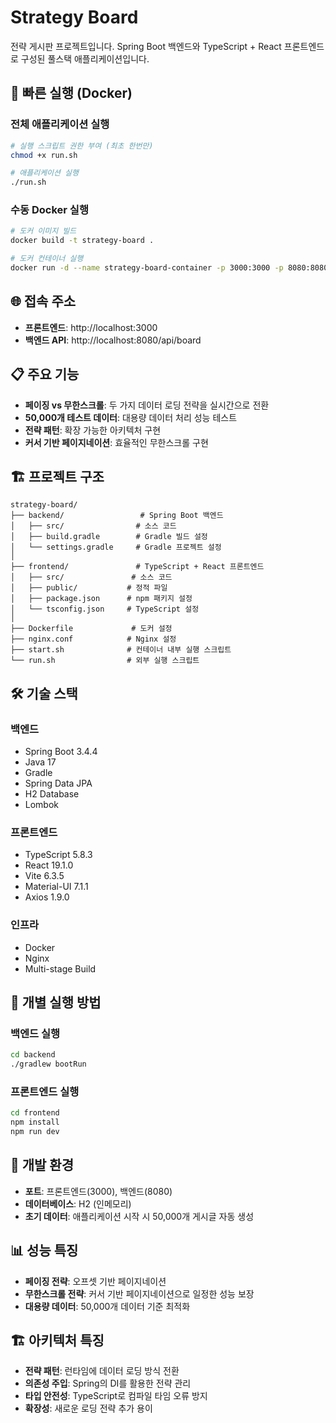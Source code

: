 # Strategy Board

전략 게시판 프로젝트입니다. Spring Boot 백엔드와 TypeScript + React 프론트엔드로 구성된 풀스택 애플리케이션입니다.

## 🚀 빠른 실행 (Docker)

### 전체 애플리케이션 실행
```bash
# 실행 스크립트 권한 부여 (최초 한번만)
chmod +x run.sh

# 애플리케이션 실행
./run.sh
```

### 수동 Docker 실행
```bash
# 도커 이미지 빌드
docker build -t strategy-board .

# 도커 컨테이너 실행
docker run -d --name strategy-board-container -p 3000:3000 -p 8080:8080 strategy-board
```

## 🌐 접속 주소

- **프론트엔드**: http://localhost:3000
- **백엔드 API**: http://localhost:8080/api/board

## 📋 주요 기능

- **페이징 vs 무한스크롤**: 두 가지 데이터 로딩 전략을 실시간으로 전환
- **50,000개 테스트 데이터**: 대용량 데이터 처리 성능 테스트
- **전략 패턴**: 확장 가능한 아키텍처 구현
- **커서 기반 페이지네이션**: 효율적인 무한스크롤 구현

## 🏗️ 프로젝트 구조

```
strategy-board/
├── backend/                 # Spring Boot 백엔드
│   ├── src/                # 소스 코드
│   ├── build.gradle        # Gradle 빌드 설정
│   └── settings.gradle     # Gradle 프로젝트 설정
│
├── frontend/               # TypeScript + React 프론트엔드
│   ├── src/               # 소스 코드
│   ├── public/           # 정적 파일
│   ├── package.json      # npm 패키지 설정
│   └── tsconfig.json     # TypeScript 설정
│
├── Dockerfile             # 도커 설정
├── nginx.conf            # Nginx 설정
├── start.sh              # 컨테이너 내부 실행 스크립트
└── run.sh                # 외부 실행 스크립트
```

## 🛠️ 기술 스택

### 백엔드
- Spring Boot 3.4.4
- Java 17
- Gradle
- Spring Data JPA
- H2 Database
- Lombok

### 프론트엔드
- TypeScript 5.8.3
- React 19.1.0
- Vite 6.3.5
- Material-UI 7.1.1
- Axios 1.9.0

### 인프라
- Docker
- Nginx
- Multi-stage Build

## 🏃 개별 실행 방법

### 백엔드 실행
```bash
cd backend
./gradlew bootRun
```

### 프론트엔드 실행
```bash
cd frontend
npm install
npm run dev
```

## 🔧 개발 환경

- **포트**: 프론트엔드(3000), 백엔드(8080)
- **데이터베이스**: H2 (인메모리)
- **초기 데이터**: 애플리케이션 시작 시 50,000개 게시글 자동 생성

## 📊 성능 특징

- **페이징 전략**: 오프셋 기반 페이지네이션
- **무한스크롤 전략**: 커서 기반 페이지네이션으로 일정한 성능 보장
- **대용량 데이터**: 50,000개 데이터 기준 최적화

## 🏗️ 아키텍처 특징

- **전략 패턴**: 런타임에 데이터 로딩 방식 전환
- **의존성 주입**: Spring의 DI를 활용한 전략 관리
- **타입 안전성**: TypeScript로 컴파일 타임 오류 방지
- **확장성**: 새로운 로딩 전략 추가 용이
